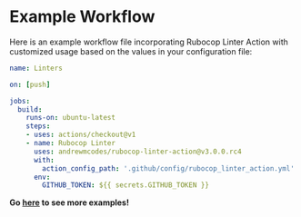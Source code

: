 # Example Workflow

Here is an example workflow file incorporating Rubocop Linter Action with customized usage based on the values in your configuration file:

```yaml
name: Linters

on: [push]

jobs:
  build:
    runs-on: ubuntu-latest
    steps:
    - uses: actions/checkout@v1
    - name: Rubocop Linter
      uses: andrewmcodes/rubocop-linter-action@v3.0.0.rc4
      with:
        action_config_path: '.github/config/rubocop_linter_action.yml' # Note: this is the default location
      env:
        GITHUB_TOKEN: ${{ secrets.GITHUB_TOKEN }}
```

**Go [here](https://github.com/andrewmcodes/rubocop-linter-action-playground/blob/master/.github/workflows) to see more examples!**
